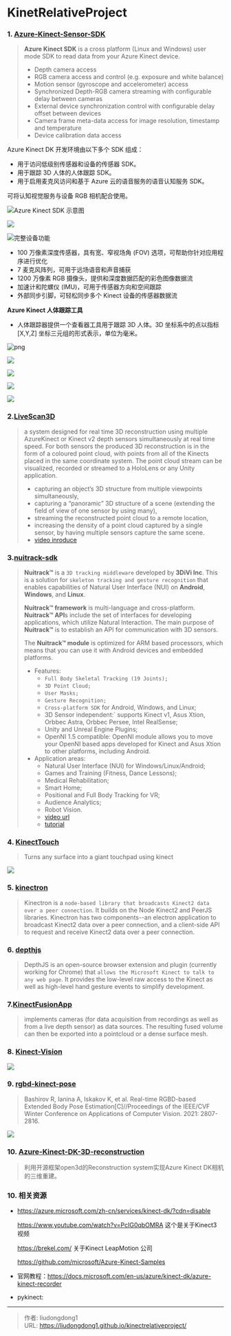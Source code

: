# KinetRelativeProject


### 1. [Azure-Kinect-Sensor-SDK](https://github.com/microsoft/Azure-Kinect-Sensor-SDK)

> **Azure Kinect SDK** is a cross platform (Linux and Windows) user mode SDK to read data from your Azure Kinect device.
>
> - Depth camera access
> - RGB camera access and control (e.g. exposure and white balance)
> - Motion sensor (gyroscope and accelerometer) access
> - Synchronized Depth-RGB camera streaming with configurable delay between cameras
> - External device synchronization control with configurable delay offset between devices
> - Camera frame meta-data access for image resolution, timestamp and temperature
> - Device calibration data access

Azure Kinect DK 开发环境由以下多个 SDK 组成：

- 用于访问低级别传感器和设备的传感器 SDK。
- 用于跟踪 3D 人体的人体跟踪 SDK。
- 用于启用麦克风访问和基于 Azure 云的语音服务的语音认知服务 SDK。

可将认知视觉服务与设备 RGB 相机配合使用。

![Azure Kinect SDK 示意图](https://docs.microsoft.com/zh-cn/azure/Kinect-dk/media/quickstarts/sdk-diagram.jpg)

![](https://azure.microsoft.com/images/page/services/azure-kinect-dk/whats-inside.jpg?v=7cb127ac965b83c1e6840842244fcb5e31a9f4f9328acfb2a63b04538befa8b7)

![完整设备功能](https://docs.microsoft.com/zh-cn/azure/Kinect-dk/media/quickstarts/full-device-features.png)

- 100 万像素深度传感器，具有宽、窄视场角 (FOV) 选项，可帮助你针对应用程序进行优化
- 7 麦克风阵列，可用于远场语音和声音捕获
- 1200 万像素 RGB 摄像头，提供和深度数据匹配的彩色图像数据流
- 加速计和陀螺仪 (IMU)，可用于传感器方向和空间跟踪
- 外部同步引脚，可轻松同步多个 Kinect 设备的传感器数据流

**Azure Kinect 人体跟踪工具**

- 人体跟踪器提供一个查看器工具用于跟踪 3D 人体。3D 坐标系中的点以指标 [X,Y,Z] 坐标三元组的形式表示，单位为毫米。

![png](https://img-blog.csdn.net/20180703120303332?watermark/2/text/aHR0cHM6Ly9ibG9nLmNzZG4ubmV0L2hvbmdiaW5feHU=/font/5a6L5L2T/fontsize/400/fill/I0JBQkFCMA==/dissolve/70)

![](https://gitee.com/github-25970295/blogImage/raw/master/img/image-20210204100249440.png)

![](https://gitee.com/github-25970295/blogImage/raw/master/img/image-20210204100307697.png)

![](https://gitee.com/github-25970295/blogImage/raw/master/img/image-20210204100217254.png)

![](https://gitee.com/github-25970295/blogImage/raw/master/img/image-20210204100337343.png)

### 2.[LiveScan3D](https://github.com/MarekKowalski/LiveScan3D)

> a system designed for real time 3D reconstruction using multiple AzureKinect or Kinect v2 depth sensors simultaneously at real time speed. For both sensors the produced 3D reconstruction is in the form of a coloured point cloud, with points from all of the Kinects placed in the same coordinate system. The point cloud stream can be visualized, recorded or streamed to a HoloLens or any Unity application. 
>
> - capturing an object’s 3D structure from multiple viewpoints simultaneously,
> - capturing a “panoramic” 3D structure of a scene (extending the field of view of one sensor by using many),
> - streaming the reconstructed point cloud to a remote location,
> - increasing the density of a point cloud captured by a single sensor, by having multiple sensors capture the same scene.
> - [video inroduce](https://www.youtube.com/watch?v=9y_WglwpJtE)

### 3.[nuitrack-sdk](https://github.com/3DiVi/nuitrack-sdk)

> **Nuitrack™** is a `3D tracking middleware` developed by **3DiVi Inc**. This is a solution for `skeleton tracking and gesture recognition` that enables capabilities of Natural User Interface (NUI) on **Android**, **Windows**, and **Linux**.
>
> **Nuitrack™ framework** is multi-language and cross-platform. **Nuitrack™ API**s include the set of interfaces for developing applications, which utilize Natural Interaction. The main purpose of **Nuitrack™** is to establish an API for communication with 3D sensors.
>
> The **Nuitrack™ module** is optimized for ARM based processors, which means that you can use it with Android devices and embedded platforms.
>
> - Features:
>   - `Full Body Skeletal Tracking (19 Joints);`
>   - `3D Point Cloud;`
>   - `User Masks;`
>   - `Gesture Recognition;`
>   - `Cross-platform SDK` for Android, Windows, and Linux;
>   - 3D Sensor independent:` supports Kinect v1, Asus Xtion, Orbbec Astra, Orbbec Persee, Intel RealSense;
>   - Unity and Unreal Engine Plugins;
>   - OpenNI 1.5 compatible: OpenNI module allows you to move your OpenNI based apps developed for Kinect and Asus Xtion to other platforms, including Android.
> - Application areas:
>   - Natural User Interface (NUI) for Windows/Linux/Android;
>   - Games and Training (Fitness, Dance Lessons);
>   - Medical Rehabilitation;
>   - Smart Home;
>   - Positional and Full Body Tracking for VR;
>   - Audience Analytics;
>   - Robot Vision.
>   - [video url](https://www.youtube.com/watch?v=VResoec14wQ)
>   - [tutorial](https://www.youtube.com/watch?v=F1Vx_pu9dbk)

### 4. [KinectTouch](https://github.com/robbeofficial/KinectTouch)

> Turns any surface into a giant touchpad using kinect

![](https://gitee.com/github-25970295/blogImage/raw/master/img/image-20210119150933293.png)

### 5. [kinectron](https://github.com/kinectron/kinectron)

> Kinectron is a `node-based library that broadcasts Kinect2 data over a peer connection`. It builds on the Node Kinect2 and PeerJS libraries. Kinectron has two components--an electron application to broadcast Kinect2 data over a peer connection, and a client-side API to request and receive Kinect2 data over a peer connection.

### 6. [depthjs](https://github.com/doug/depthjs)

> DepthJS is an open-source browser extension and plugin (currently working for Chrome) that `allows the Microsoft Kinect to talk to any web page`. It provides the low-level raw access to the Kinect as well as high-level hand gesture events to simplify development.

### 7.[KinectFusionApp](https://github.com/chrdiller/KinectFusionApp)

>  implements cameras (for data acquisition from recordings as well as from a live depth sensor) as data sources. The resulting fused volume can then be exported into a pointcloud or a dense surface mesh.

### 8. [Kinect-Vision](https://github.com/soumik12345/Kinect-Vision)

![](https://gitee.com/github-25970295/blogImage/raw/master/img/image-20210301202846740.png)

### 9. [rgbd-kinect-pose](https://github.com/rmbashirov/rgbd-kinect-pose)

> Bashirov R, Ianina A, Iskakov K, et al. Real-time RGBD-based Extended Body Pose Estimation[C]//Proceedings of the IEEE/CVF Winter Conference on Applications of Computer Vision. 2021: 2807-2816.

![](https://gitee.com/github-25970295/blogpictureV2/raw/master/image-20210822163959268.png)

### 10. [Azure-Kinect-DK-3D-reconstruction](https://github.com/luckyluckydadada/Azure-Kinect-DK-3D-reconstruction)

> 利用开源框架open3d的Reconstruction system实现Azure Kinect DK相机的三维重建。 

### 10. 相关资源

- https://azure.microsoft.com/zh-cn/services/kinect-dk/?cdn=disable

  https://www.youtube.com/watch?v=PcIG0qbOMRA   这个是关于Kinect3 视频

  https://brekel.com/  关于Kinect  LeapMotion 公司

  https://github.com/microsoft/Azure-Kinect-Samples
  
- 官网教程：https://docs.microsoft.com/en-us/azure/kinect-dk/azure-kinect-recorder

- pykinect: 



---

> 作者: liudongdong1  
> URL: https://liudongdong1.github.io/kinectrelativeproject/  

